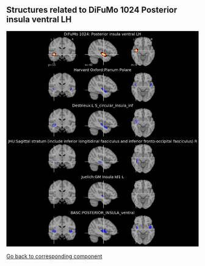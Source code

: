 


## Structures related to DiFuMo 1024 Posterior insula ventral LH

![793](793.jpg "Structures related to DiFuMo 1024 Posterior insula ventral LH")

[Go back to corresponding component](https://parietal-inria.github.io/DiFuMo/1024/html/793.html)